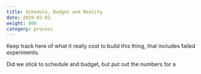 ```yaml
---
title: Schedule, Budget and Reality
date: 2019-02-02
weight: 800
category: process
---
```


Keep track here of what it really cost to build this thing, that
includes failed experiments.  

Did we stick to schedule and budget, but put out the numbers for a 
